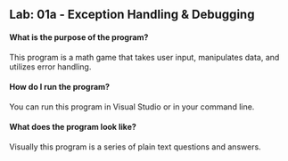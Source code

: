 ## Lab: 01a - Exception Handling & Debugging

#### What is the purpose of the program?
This program is a math game that takes user input, manipulates data, and utilizes error handling. 

#### How do I run the program?

You can run this program in Visual Studio or in your command line. 

#### What does the program look like?

Visually this program is a series of plain text questions and answers. 